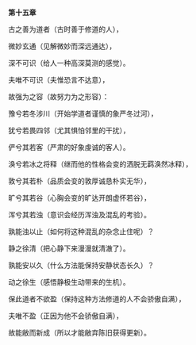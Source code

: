 **第十五章**

古之善为道者（古时善于修道的人），

微妙玄通（见解微妙而深远通达），

深不可识（给人一种高深莫测的感觉）。

夫唯不可识（夫惟恐言不达意），

故强为之容（故努力为之形容）：

豫兮若冬涉川（开始学道者谨慎的象严冬过河），

犹兮若畏四邻（尤其惧怕邻里的干扰），

俨兮其若客（严肃的好象虔诚的客人）。

涣兮若冰之将释（继而他的性格会变的洒脱无羁涣然冰释），

敦兮其若朴（品质会变的敦厚诚恳朴实无华），

旷兮其若谷（心胸会变的旷达开朗虚怀若谷），

浑兮其若浊（意识会经历浑浊及混乱的考验）。

孰能浊以止（如何将这种混乱的杂念止住呢）？

静之徐清（把心静下来漫漫就清澈了）。

孰能安以久（什么方法能保持安静状态长久）？

动之徐生（感悟静极生动带来的生机）。

保此道者不欲盈（保持这种方法修道的人不会骄傲自满），

夫唯不盈（正因为他不会骄傲自满），

故能敝而新成（所以才能敝弃陈旧获得更新）。